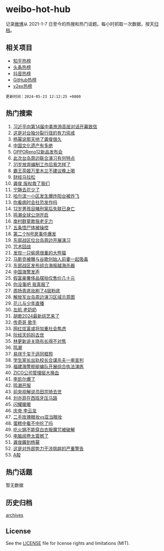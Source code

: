 # weibo-hot-hub

记录[微博](https://www.weibo.com)从 2021-1-7 日至今的热搜和热门话题。每小时抓取一次数据，按天[归档](archives)。

## 相关项目

- [知乎热榜](https://github.com/lonnyzhang423/zhihu-hot-hub)
- [头条热榜](https://github.com/lonnyzhang423/toutiao-hot-hub)
- [抖音热榜](https://github.com/lonnyzhang423/douyin-hot-hub)
- [GitHub热榜](https://github.com/lonnyzhang423/github-hot-hub)
- [v2ex热榜](https://github.com/lonnyzhang423/v2ex-hot-hub)


`更新时间：2024-05-23 12:12:25 +0800`

## 热门搜索

1. [习近平向第14届中美旅游高层对话开幕致信](https://m.weibo.cn/search?containerid=100103type%3D1%26t%3D10%26q%3D%23%E4%B9%A0%E8%BF%91%E5%B9%B3%E5%90%91%E7%AC%AC14%E5%B1%8A%E4%B8%AD%E7%BE%8E%E6%97%85%E6%B8%B8%E9%AB%98%E5%B1%82%E5%AF%B9%E8%AF%9D%E5%BC%80%E5%B9%95%E8%87%B4%E4%BF%A1%23&stream_entry_id=51&isnewpage=1&extparam=seat%3D1%26dgr%3D0%26cate%3D10103%26q%3D%2523%25E4%25B9%25A0%25E8%25BF%2591%25E5%25B9%25B3%25E5%2590%2591%25E7%25AC%25AC14%25E5%25B1%258A%25E4%25B8%25AD%25E7%25BE%258E%25E6%2597%2585%25E6%25B8%25B8%25E9%25AB%2598%25E5%25B1%2582%25E5%25AF%25B9%25E8%25AF%259D%25E5%25BC%2580%25E5%25B9%2595%25E8%2587%25B4%25E4%25BF%25A1%2523%26pos%3D0%26filter_type%3Drealtimehot%26stream_entry_id%3D51%26c_type%3D51%26display_time%3D1716437544%26pre_seqid%3D1716437544915032185211)
1. [这是对台独分裂行径的有力惩戒](https://m.weibo.cn/search?containerid=100103type%3D1%26t%3D10%26q%3D%23%E8%BF%99%E6%98%AF%E5%AF%B9%E5%8F%B0%E7%8B%AC%E5%88%86%E8%A3%82%E8%A1%8C%E5%BE%84%E7%9A%84%E6%9C%89%E5%8A%9B%E6%83%A9%E6%88%92%23&stream_entry_id=31&isnewpage=1&extparam=seat%3D1%26lcate%3D5001%26cate%3D5001%26pos%3D0%26stream_entry_id%3D31%26realpos%3D1%26band_rank%3D1%26dgr%3D0%26q%3D%2523%25E8%25BF%2599%25E6%2598%25AF%25E5%25AF%25B9%25E5%258F%25B0%25E7%258B%25AC%25E5%2588%2586%25E8%25A3%2582%25E8%25A1%258C%25E5%25BE%2584%25E7%259A%2584%25E6%259C%2589%25E5%258A%259B%25E6%2583%25A9%25E6%2588%2592%2523%26filter_type%3Drealtimehot%26flag%3D0%26c_type%3D31%26display_time%3D1716437544%26pre_seqid%3D1716437544915032185211)
1. [杨幂说那天哄了龚俊很久](https://m.weibo.cn/search?containerid=100103type%3D1%26t%3D10%26q%3D%23%E6%9D%A8%E5%B9%82%E8%AF%B4%E9%82%A3%E5%A4%A9%E5%93%84%E4%BA%86%E9%BE%9A%E4%BF%8A%E5%BE%88%E4%B9%85%23&stream_entry_id=31&isnewpage=1&extparam=seat%3D1%26lcate%3D5001%26cate%3D5001%26pos%3D1%26stream_entry_id%3D31%26realpos%3D2%26band_rank%3D2%26dgr%3D0%26q%3D%2523%25E6%259D%25A8%25E5%25B9%2582%25E8%25AF%25B4%25E9%2582%25A3%25E5%25A4%25A9%25E5%2593%2584%25E4%25BA%2586%25E9%25BE%259A%25E4%25BF%258A%25E5%25BE%2588%25E4%25B9%2585%2523%26filter_type%3Drealtimehot%26flag%3D1%26c_type%3D31%26display_time%3D1716437544%26pre_seqid%3D1716437544915032185211)
1. [中国文化遗产有多绝](https://m.weibo.cn/search?containerid=100103type%3D1%26t%3D10%26q%3D%23%E4%B8%AD%E5%9B%BD%E6%96%87%E5%8C%96%E9%81%97%E4%BA%A7%E6%9C%89%E5%A4%9A%E7%BB%9D%23&stream_entry_id=31&isnewpage=1&extparam=seat%3D1%26lcate%3D5001%26cate%3D5001%26pos%3D2%26stream_entry_id%3D31%26realpos%3D3%26band_rank%3D3%26dgr%3D0%26q%3D%2523%25E4%25B8%25AD%25E5%259B%25BD%25E6%2596%2587%25E5%258C%2596%25E9%2581%2597%25E4%25BA%25A7%25E6%259C%2589%25E5%25A4%259A%25E7%25BB%259D%2523%26filter_type%3Drealtimehot%26flag%3D0%26c_type%3D31%26display_time%3D1716437544%26pre_seqid%3D1716437544915032185211)
1. [OPPOReno12新品发布会](https://m.weibo.cn/search?containerid=100103type%3D1%26t%3D10%26q%3D%23OPPOReno12%E6%96%B0%E5%93%81%E5%8F%91%E5%B8%83%E4%BC%9A%23&stream_entry_id=31&isnewpage=1&extparam=seat%3D1%26lcate%3D5001%26cate%3D5001%26pos%3D3%26dgr%3D0%26stream_entry_id%3D31%26band_rank%3D4%26topic_ad%3D1%26q%3D%2523OPPOReno12%25E6%2596%25B0%25E5%2593%2581%25E5%258F%2591%25E5%25B8%2583%25E4%25BC%259A%2523%26is_ad_pos%3D1%26filter_type%3Drealtimehot%26adid%3D237575%26c_type%3D31%26display_time%3D1716437544%26pre_seqid%3D1716437544915032185211)
1. [此次台岛周边联合演习有何特点](https://m.weibo.cn/search?containerid=100103type%3D1%26t%3D10%26q%3D%23%E6%AD%A4%E6%AC%A1%E5%8F%B0%E5%B2%9B%E5%91%A8%E8%BE%B9%E8%81%94%E5%90%88%E6%BC%94%E4%B9%A0%E6%9C%89%E4%BD%95%E7%89%B9%E7%82%B9%23&stream_entry_id=31&isnewpage=1&extparam=seat%3D1%26lcate%3D5001%26cate%3D5001%26pos%3D4%26stream_entry_id%3D31%26realpos%3D4%26band_rank%3D4%26dgr%3D0%26q%3D%2523%25E6%25AD%25A4%25E6%25AC%25A1%25E5%258F%25B0%25E5%25B2%259B%25E5%2591%25A8%25E8%25BE%25B9%25E8%2581%2594%25E5%2590%2588%25E6%25BC%2594%25E4%25B9%25A0%25E6%259C%2589%25E4%25BD%2595%25E7%2589%25B9%25E7%2582%25B9%2523%26filter_type%3Drealtimehot%26flag%3D1%26c_type%3D31%26display_time%3D1716437544%26pre_seqid%3D1716437544915032185211)
1. [31岁放弃编制工作后我怎样了](https://m.weibo.cn/search?containerid=100103type%3D1%26t%3D10%26q%3D%2331%E5%B2%81%E6%94%BE%E5%BC%83%E7%BC%96%E5%88%B6%E5%B7%A5%E4%BD%9C%E5%90%8E%E6%88%91%E6%80%8E%E6%A0%B7%E4%BA%86%23&stream_entry_id=31&isnewpage=1&extparam=seat%3D1%26lcate%3D5001%26cate%3D5001%26pos%3D5%26stream_entry_id%3D31%26realpos%3D5%26band_rank%3D5%26dgr%3D0%26q%3D%252331%25E5%25B2%2581%25E6%2594%25BE%25E5%25BC%2583%25E7%25BC%2596%25E5%2588%25B6%25E5%25B7%25A5%25E4%25BD%259C%25E5%2590%258E%25E6%2588%2591%25E6%2580%258E%25E6%25A0%25B7%25E4%25BA%2586%2523%26filter_type%3Drealtimehot%26flag%3D2%26c_type%3D31%26display_time%3D1716437544%26pre_seqid%3D1716437544915032185211)
1. [霸王茶姬万里木兰不建议晚上喝](https://m.weibo.cn/search?containerid=100103type%3D1%26t%3D10%26q%3D%23%E9%9C%B8%E7%8E%8B%E8%8C%B6%E5%A7%AC%E4%B8%87%E9%87%8C%E6%9C%A8%E5%85%B0%E4%B8%8D%E5%BB%BA%E8%AE%AE%E6%99%9A%E4%B8%8A%E5%96%9D%23&stream_entry_id=31&isnewpage=1&extparam=seat%3D1%26lcate%3D5001%26cate%3D5001%26pos%3D6%26stream_entry_id%3D31%26realpos%3D6%26band_rank%3D6%26dgr%3D0%26q%3D%2523%25E9%259C%25B8%25E7%258E%258B%25E8%258C%25B6%25E5%25A7%25AC%25E4%25B8%2587%25E9%2587%258C%25E6%259C%25A8%25E5%2585%25B0%25E4%25B8%258D%25E5%25BB%25BA%25E8%25AE%25AE%25E6%2599%259A%25E4%25B8%258A%25E5%2596%259D%2523%26filter_type%3Drealtimehot%26flag%3D1%26c_type%3D31%26display_time%3D1716437544%26pre_seqid%3D1716437544915032185211)
1. [财经马拉松](https://m.weibo.cn/search?containerid=100103type%3D1%26t%3D10%26q%3D%23%E8%B4%A2%E7%BB%8F%E9%A9%AC%E6%8B%89%E6%9D%BE%23&stream_entry_id=31&isnewpage=1&extparam=seat%3D1%26lcate%3D5001%26cate%3D5001%26pos%3D7%26dgr%3D0%26stream_entry_id%3D31%26band_rank%3D7%26q%3D%2523%25E8%25B4%25A2%25E7%25BB%258F%25E9%25A9%25AC%25E6%258B%2589%25E6%259D%25BE%2523%26is_ad_pos%3D1%26filter_type%3Drealtimehot%26adid%3D237630%26c_type%3D31%26display_time%3D1716437544%26pre_seqid%3D1716437544915032185211)
1. [龚俊 版权救了我们](https://m.weibo.cn/search?containerid=100103type%3D1%26t%3D10%26q%3D%E9%BE%9A%E4%BF%8A+%E7%89%88%E6%9D%83%E6%95%91%E4%BA%86%E6%88%91%E4%BB%AC&stream_entry_id=31&isnewpage=1&extparam=seat%3D1%26lcate%3D5001%26cate%3D5001%26pos%3D8%26stream_entry_id%3D31%26realpos%3D7%26band_rank%3D7%26dgr%3D0%26q%3D%25E9%25BE%259A%25E4%25BF%258A%2520%25E7%2589%2588%25E6%259D%2583%25E6%2595%2591%25E4%25BA%2586%25E6%2588%2591%25E4%25BB%25AC%26filter_type%3Drealtimehot%26flag%3D2%26c_type%3D31%26display_time%3D1716437544%26pre_seqid%3D1716437544915032185211)
1. [宁静去花少了](https://m.weibo.cn/search?containerid=100103type%3D1%26t%3D10%26q%3D%E5%AE%81%E9%9D%99%E5%8E%BB%E8%8A%B1%E5%B0%91%E4%BA%86&stream_entry_id=31&isnewpage=1&extparam=seat%3D1%26lcate%3D5001%26cate%3D5001%26pos%3D9%26stream_entry_id%3D31%26realpos%3D8%26band_rank%3D8%26dgr%3D0%26q%3D%25E5%25AE%2581%25E9%259D%2599%25E5%258E%25BB%25E8%258A%25B1%25E5%25B0%2591%25E4%25BA%2586%26filter_type%3Drealtimehot%26flag%3D1%26c_type%3D31%26display_time%3D1716437544%26pre_seqid%3D1716437544915032185211)
1. [哈尔滨一小区发生爆炸阳台被炸飞](https://m.weibo.cn/search?containerid=100103type%3D1%26t%3D10%26q%3D%23%E5%93%88%E5%B0%94%E6%BB%A8%E4%B8%80%E5%B0%8F%E5%8C%BA%E5%8F%91%E7%94%9F%E7%88%86%E7%82%B8%E9%98%B3%E5%8F%B0%E8%A2%AB%E7%82%B8%E9%A3%9E%23&stream_entry_id=31&isnewpage=1&extparam=seat%3D1%26lcate%3D5001%26cate%3D5001%26pos%3D10%26stream_entry_id%3D31%26realpos%3D9%26band_rank%3D9%26dgr%3D0%26q%3D%2523%25E5%2593%2588%25E5%25B0%2594%25E6%25BB%25A8%25E4%25B8%2580%25E5%25B0%258F%25E5%258C%25BA%25E5%258F%2591%25E7%2594%259F%25E7%2588%2586%25E7%2582%25B8%25E9%2598%25B3%25E5%258F%25B0%25E8%25A2%25AB%25E7%2582%25B8%25E9%25A3%259E%2523%26filter_type%3Drealtimehot%26flag%3D1%26c_type%3D31%26display_time%3D1716437544%26pre_seqid%3D1716437544915032185211)
1. [你看病时会社恐发作吗](https://m.weibo.cn/search?containerid=100103type%3D1%26t%3D10%26q%3D%23%E4%BD%A0%E7%9C%8B%E7%97%85%E6%97%B6%E4%BC%9A%E7%A4%BE%E6%81%90%E5%8F%91%E4%BD%9C%E5%90%97%23&stream_entry_id=31&isnewpage=1&extparam=seat%3D1%26lcate%3D5001%26cate%3D5001%26pos%3D11%26stream_entry_id%3D31%26realpos%3D10%26band_rank%3D10%26dgr%3D0%26q%3D%2523%25E4%25BD%25A0%25E7%259C%258B%25E7%2597%2585%25E6%2597%25B6%25E4%25BC%259A%25E7%25A4%25BE%25E6%2581%2590%25E5%258F%2591%25E4%25BD%259C%25E5%2590%2597%2523%26filter_type%3Drealtimehot%26flag%3D1%26c_type%3D31%26display_time%3D1716437544%26pre_seqid%3D1716437544915032185211)
1. [12岁男孩目睹刑案后失联已身亡](https://m.weibo.cn/search?containerid=100103type%3D1%26t%3D10%26q%3D%2312%E5%B2%81%E7%94%B7%E5%AD%A9%E7%9B%AE%E7%9D%B9%E5%88%91%E6%A1%88%E5%90%8E%E5%A4%B1%E8%81%94%E5%B7%B2%E8%BA%AB%E4%BA%A1%23&stream_entry_id=31&isnewpage=1&extparam=seat%3D1%26lcate%3D5001%26cate%3D5001%26pos%3D12%26stream_entry_id%3D31%26realpos%3D11%26band_rank%3D11%26dgr%3D0%26q%3D%252312%25E5%25B2%2581%25E7%2594%25B7%25E5%25AD%25A9%25E7%259B%25AE%25E7%259D%25B9%25E5%2588%2591%25E6%25A1%2588%25E5%2590%258E%25E5%25A4%25B1%25E8%2581%2594%25E5%25B7%25B2%25E8%25BA%25AB%25E4%25BA%25A1%2523%26filter_type%3Drealtimehot%26flag%3D1%26c_type%3D31%26display_time%3D1716437544%26pre_seqid%3D1716437544915032185211)
1. [鸣潮全球公测开启](https://m.weibo.cn/search?containerid=100103type%3D1%26t%3D10%26q%3D%23%E9%B8%A3%E6%BD%AE%E5%85%A8%E7%90%83%E5%85%AC%E6%B5%8B%E5%BC%80%E5%90%AF%23&stream_entry_id=31&isnewpage=1&extparam=seat%3D1%26lcate%3D5001%26cate%3D5001%26pos%3D13%26stream_entry_id%3D31%26realpos%3D12%26dgr%3D0%26band_rank%3D12%26q%3D%2523%25E9%25B8%25A3%25E6%25BD%25AE%25E5%2585%25A8%25E7%2590%2583%25E5%2585%25AC%25E6%25B5%258B%25E5%25BC%2580%25E5%2590%25AF%2523%26flag%3D0%26filter_type%3Drealtimehot%26adid%3D237427%26c_type%3D31%26display_time%3D1716437544%26pre_seqid%3D1716437544915032185211)
1. [南村群童欺我老无力](https://m.weibo.cn/search?containerid=100103type%3D1%26t%3D10%26q%3D%E5%8D%97%E6%9D%91%E7%BE%A4%E7%AB%A5%E6%AC%BA%E6%88%91%E8%80%81%E6%97%A0%E5%8A%9B&stream_entry_id=31&isnewpage=1&extparam=seat%3D1%26lcate%3D5001%26cate%3D5001%26pos%3D14%26stream_entry_id%3D31%26realpos%3D13%26band_rank%3D13%26dgr%3D0%26q%3D%25E5%258D%2597%25E6%259D%2591%25E7%25BE%25A4%25E7%25AB%25A5%25E6%25AC%25BA%25E6%2588%2591%25E8%2580%2581%25E6%2597%25A0%25E5%258A%259B%26filter_type%3Drealtimehot%26flag%3D2%26c_type%3D31%26display_time%3D1716437544%26pre_seqid%3D1716437544915032185211)
1. [五条悟尸体被操控](https://m.weibo.cn/search?containerid=100103type%3D1%26t%3D10%26q%3D%23%E4%BA%94%E6%9D%A1%E6%82%9F%E5%B0%B8%E4%BD%93%E8%A2%AB%E6%93%8D%E6%8E%A7%23&stream_entry_id=31&isnewpage=1&extparam=seat%3D1%26lcate%3D5001%26cate%3D5001%26pos%3D15%26stream_entry_id%3D31%26realpos%3D14%26band_rank%3D14%26dgr%3D0%26q%3D%2523%25E4%25BA%2594%25E6%259D%25A1%25E6%2582%259F%25E5%25B0%25B8%25E4%25BD%2593%25E8%25A2%25AB%25E6%2593%258D%25E6%258E%25A7%2523%26filter_type%3Drealtimehot%26flag%3D1%26c_type%3D31%26display_time%3D1716437544%26pre_seqid%3D1716437544915032185211)
1. [第二个N号房事件爆发](https://m.weibo.cn/search?containerid=100103type%3D1%26t%3D10%26q%3D%23%E7%AC%AC%E4%BA%8C%E4%B8%AAN%E5%8F%B7%E6%88%BF%E4%BA%8B%E4%BB%B6%E7%88%86%E5%8F%91%23&stream_entry_id=31&isnewpage=1&extparam=seat%3D1%26lcate%3D5001%26cate%3D5001%26pos%3D16%26stream_entry_id%3D31%26realpos%3D15%26band_rank%3D15%26dgr%3D0%26q%3D%2523%25E7%25AC%25AC%25E4%25BA%258C%25E4%25B8%25AAN%25E5%258F%25B7%25E6%2588%25BF%25E4%25BA%258B%25E4%25BB%25B6%25E7%2588%2586%25E5%258F%2591%2523%26filter_type%3Drealtimehot%26flag%3D2%26c_type%3D31%26display_time%3D1716437544%26pre_seqid%3D1716437544915032185211)
1. [东部战区位台岛周边开展演习](https://m.weibo.cn/search?containerid=100103type%3D1%26t%3D10%26q%3D%23%E4%B8%9C%E9%83%A8%E6%88%98%E5%8C%BA%E4%BD%8D%E5%8F%B0%E5%B2%9B%E5%91%A8%E8%BE%B9%E5%BC%80%E5%B1%95%E6%BC%94%E4%B9%A0%23&stream_entry_id=31&isnewpage=1&extparam=seat%3D1%26lcate%3D5001%26cate%3D5001%26pos%3D17%26stream_entry_id%3D31%26realpos%3D16%26band_rank%3D16%26dgr%3D0%26q%3D%2523%25E4%25B8%259C%25E9%2583%25A8%25E6%2588%2598%25E5%258C%25BA%25E4%25BD%258D%25E5%258F%25B0%25E5%25B2%259B%25E5%2591%25A8%25E8%25BE%25B9%25E5%25BC%2580%25E5%25B1%2595%25E6%25BC%2594%25E4%25B9%25A0%2523%26filter_type%3Drealtimehot%26flag%3D0%26c_type%3D31%26display_time%3D1716437544%26pre_seqid%3D1716437544915032185211)
1. [咒术回战](https://m.weibo.cn/search?containerid=100103type%3D1%26t%3D10%26q%3D%E5%92%92%E6%9C%AF%E5%9B%9E%E6%88%98&stream_entry_id=31&isnewpage=1&extparam=seat%3D1%26lcate%3D5001%26cate%3D5001%26pos%3D18%26stream_entry_id%3D31%26realpos%3D17%26band_rank%3D17%26dgr%3D0%26q%3D%25E5%2592%2592%25E6%259C%25AF%25E5%259B%259E%25E6%2588%2598%26filter_type%3Drealtimehot%26flag%3D1%26c_type%3D31%26display_time%3D1716437544%26pre_seqid%3D1716437544915032185211)
1. [发现一只偷感很重的大熊猫](https://m.weibo.cn/search?containerid=100103type%3D1%26t%3D10%26q%3D%23%E5%8F%91%E7%8E%B0%E4%B8%80%E5%8F%AA%E5%81%B7%E6%84%9F%E5%BE%88%E9%87%8D%E7%9A%84%E5%A4%A7%E7%86%8A%E7%8C%AB%23&stream_entry_id=31&isnewpage=1&extparam=seat%3D1%26lcate%3D5001%26cate%3D5001%26pos%3D19%26stream_entry_id%3D31%26realpos%3D18%26band_rank%3D18%26dgr%3D0%26q%3D%2523%25E5%258F%2591%25E7%258E%25B0%25E4%25B8%2580%25E5%258F%25AA%25E5%2581%25B7%25E6%2584%259F%25E5%25BE%2588%25E9%2587%258D%25E7%259A%2584%25E5%25A4%25A7%25E7%2586%258A%25E7%258C%25AB%2523%26filter_type%3Drealtimehot%26flag%3D32768%26c_type%3D31%26display_time%3D1716437544%26pre_seqid%3D1716437544915032185211)
1. [马斯克被曝与谷歌创始人前妻一起吸毒](https://m.weibo.cn/search?containerid=100103type%3D1%26t%3D10%26q%3D%23%E9%A9%AC%E6%96%AF%E5%85%8B%E8%A2%AB%E6%9B%9D%E4%B8%8E%E8%B0%B7%E6%AD%8C%E5%88%9B%E5%A7%8B%E4%BA%BA%E5%89%8D%E5%A6%BB%E4%B8%80%E8%B5%B7%E5%90%B8%E6%AF%92%23&stream_entry_id=31&isnewpage=1&extparam=seat%3D1%26lcate%3D5001%26cate%3D5001%26pos%3D20%26stream_entry_id%3D31%26realpos%3D19%26band_rank%3D19%26dgr%3D0%26q%3D%2523%25E9%25A9%25AC%25E6%2596%25AF%25E5%2585%258B%25E8%25A2%25AB%25E6%259B%259D%25E4%25B8%258E%25E8%25B0%25B7%25E6%25AD%258C%25E5%2588%259B%25E5%25A7%258B%25E4%25BA%25BA%25E5%2589%258D%25E5%25A6%25BB%25E4%25B8%2580%25E8%25B5%25B7%25E5%2590%25B8%25E6%25AF%2592%2523%26filter_type%3Drealtimehot%26flag%3D1%26c_type%3D31%26display_time%3D1716437544%26pre_seqid%3D1716437544915032185211)
1. [东部战区发布组合海报越海杀器](https://m.weibo.cn/search?containerid=100103type%3D1%26t%3D10%26q%3D%23%E4%B8%9C%E9%83%A8%E6%88%98%E5%8C%BA%E5%8F%91%E5%B8%83%E7%BB%84%E5%90%88%E6%B5%B7%E6%8A%A5%E8%B6%8A%E6%B5%B7%E6%9D%80%E5%99%A8%23&stream_entry_id=31&isnewpage=1&extparam=seat%3D1%26lcate%3D5001%26cate%3D5001%26pos%3D21%26stream_entry_id%3D31%26realpos%3D20%26band_rank%3D20%26dgr%3D0%26q%3D%2523%25E4%25B8%259C%25E9%2583%25A8%25E6%2588%2598%25E5%258C%25BA%25E5%258F%2591%25E5%25B8%2583%25E7%25BB%2584%25E5%2590%2588%25E6%25B5%25B7%25E6%258A%25A5%25E8%25B6%258A%25E6%25B5%25B7%25E6%259D%2580%25E5%2599%25A8%2523%26filter_type%3Drealtimehot%26flag%3D0%26c_type%3D31%26display_time%3D1716437544%26pre_seqid%3D1716437544915032185211)
1. [中国海警发声](https://m.weibo.cn/search?containerid=100103type%3D1%26t%3D10%26q%3D%23%E4%B8%AD%E5%9B%BD%E6%B5%B7%E8%AD%A6%E5%8F%91%E5%A3%B0%23&stream_entry_id=31&isnewpage=1&extparam=seat%3D1%26lcate%3D5001%26cate%3D5001%26pos%3D22%26stream_entry_id%3D31%26realpos%3D21%26band_rank%3D21%26dgr%3D0%26q%3D%2523%25E4%25B8%25AD%25E5%259B%25BD%25E6%25B5%25B7%25E8%25AD%25A6%25E5%258F%2591%25E5%25A3%25B0%2523%26filter_type%3Drealtimehot%26flag%3D0%26c_type%3D31%26display_time%3D1716437544%26pre_seqid%3D1716437544915032185211)
1. [假富豪奢侈品摆拍仅售价几十元](https://m.weibo.cn/search?containerid=100103type%3D1%26t%3D10%26q%3D%23%E5%81%87%E5%AF%8C%E8%B1%AA%E5%A5%A2%E4%BE%88%E5%93%81%E6%91%86%E6%8B%8D%E4%BB%85%E5%94%AE%E4%BB%B7%E5%87%A0%E5%8D%81%E5%85%83%23&stream_entry_id=31&isnewpage=1&extparam=seat%3D1%26lcate%3D5001%26cate%3D5001%26pos%3D23%26stream_entry_id%3D31%26realpos%3D22%26band_rank%3D22%26dgr%3D0%26q%3D%2523%25E5%2581%2587%25E5%25AF%258C%25E8%25B1%25AA%25E5%25A5%25A2%25E4%25BE%2588%25E5%2593%2581%25E6%2591%2586%25E6%258B%258D%25E4%25BB%2585%25E5%2594%25AE%25E4%25BB%25B7%25E5%2587%25A0%25E5%258D%2581%25E5%2585%2583%2523%26filter_type%3Drealtimehot%26flag%3D1%26c_type%3D31%26display_time%3D1716437544%26pre_seqid%3D1716437544915032185211)
1. [你没事吧 我真服了](https://m.weibo.cn/search?containerid=100103type%3D1%26t%3D10%26q%3D%E4%BD%A0%E6%B2%A1%E4%BA%8B%E5%90%A7+%E6%88%91%E7%9C%9F%E6%9C%8D%E4%BA%86&stream_entry_id=31&isnewpage=1&extparam=seat%3D1%26lcate%3D5001%26cate%3D5001%26pos%3D24%26stream_entry_id%3D31%26realpos%3D23%26band_rank%3D23%26dgr%3D0%26q%3D%25E4%25BD%25A0%25E6%25B2%25A1%25E4%25BA%258B%25E5%2590%25A7%2520%25E6%2588%2591%25E7%259C%259F%25E6%259C%258D%25E4%25BA%2586%26filter_type%3Drealtimehot%26flag%3D1%26c_type%3D31%26display_time%3D1716437544%26pre_seqid%3D1716437544915032185211)
1. [周扬青底妆刷了4层粉底](https://m.weibo.cn/search?containerid=100103type%3D1%26t%3D10%26q%3D%E5%91%A8%E6%89%AC%E9%9D%92%E5%BA%95%E5%A6%86%E5%88%B7%E4%BA%864%E5%B1%82%E7%B2%89%E5%BA%95&stream_entry_id=31&isnewpage=1&extparam=seat%3D1%26lcate%3D5001%26cate%3D5001%26pos%3D25%26stream_entry_id%3D31%26realpos%3D24%26band_rank%3D24%26dgr%3D0%26q%3D%25E5%2591%25A8%25E6%2589%25AC%25E9%259D%2592%25E5%25BA%2595%25E5%25A6%2586%25E5%2588%25B7%25E4%25BA%25864%25E5%25B1%2582%25E7%25B2%2589%25E5%25BA%2595%26filter_type%3Drealtimehot%26flag%3D1%26c_type%3D31%26display_time%3D1716437544%26pre_seqid%3D1716437544915032185211)
1. [解放军台岛周边演习区域示意图](https://m.weibo.cn/search?containerid=100103type%3D1%26t%3D10%26q%3D%23%E8%A7%A3%E6%94%BE%E5%86%9B%E5%8F%B0%E5%B2%9B%E5%91%A8%E8%BE%B9%E6%BC%94%E4%B9%A0%E5%8C%BA%E5%9F%9F%E7%A4%BA%E6%84%8F%E5%9B%BE%23&stream_entry_id=31&isnewpage=1&extparam=seat%3D1%26lcate%3D5001%26cate%3D5001%26pos%3D26%26stream_entry_id%3D31%26realpos%3D25%26band_rank%3D25%26dgr%3D0%26q%3D%2523%25E8%25A7%25A3%25E6%2594%25BE%25E5%2586%259B%25E5%258F%25B0%25E5%25B2%259B%25E5%2591%25A8%25E8%25BE%25B9%25E6%25BC%2594%25E4%25B9%25A0%25E5%258C%25BA%25E5%259F%259F%25E7%25A4%25BA%25E6%2584%258F%25E5%259B%25BE%2523%26filter_type%3Drealtimehot%26flag%3D0%26c_type%3D31%26display_time%3D1716437544%26pre_seqid%3D1716437544915032185211)
1. [花儿与少年直播](https://m.weibo.cn/search?containerid=100103type%3D1%26t%3D10%26q%3D%23%E8%8A%B1%E5%84%BF%E4%B8%8E%E5%B0%91%E5%B9%B4%E7%9B%B4%E6%92%AD%23&stream_entry_id=31&isnewpage=1&extparam=seat%3D1%26lcate%3D5001%26cate%3D5001%26pos%3D27%26stream_entry_id%3D31%26realpos%3D26%26band_rank%3D26%26dgr%3D0%26q%3D%2523%25E8%258A%25B1%25E5%2584%25BF%25E4%25B8%258E%25E5%25B0%2591%25E5%25B9%25B4%25E7%259B%25B4%25E6%2592%25AD%2523%26filter_type%3Drealtimehot%26flag%3D1%26c_type%3D31%26display_time%3D1716437544%26pre_seqid%3D1716437544915032185211)
1. [左航 老奶奶](https://m.weibo.cn/search?containerid=100103type%3D1%26t%3D10%26q%3D%E5%B7%A6%E8%88%AA+%E8%80%81%E5%A5%B6%E5%A5%B6&stream_entry_id=31&isnewpage=1&extparam=seat%3D1%26lcate%3D5001%26cate%3D5001%26pos%3D28%26stream_entry_id%3D31%26realpos%3D27%26band_rank%3D27%26dgr%3D0%26q%3D%25E5%25B7%25A6%25E8%2588%25AA%2520%25E8%2580%2581%25E5%25A5%25B6%25E5%25A5%25B6%26filter_type%3Drealtimehot%26flag%3D0%26c_type%3D31%26display_time%3D1716437544%26pre_seqid%3D1716437544915032185211)
1. [胡歌2024最新综艺来了](https://m.weibo.cn/search?containerid=100103type%3D1%26t%3D10%26q%3D%E8%83%A1%E6%AD%8C2024%E6%9C%80%E6%96%B0%E7%BB%BC%E8%89%BA%E6%9D%A5%E4%BA%86&stream_entry_id=31&isnewpage=1&extparam=seat%3D1%26lcate%3D5001%26cate%3D5001%26pos%3D29%26stream_entry_id%3D31%26realpos%3D28%26band_rank%3D28%26dgr%3D0%26q%3D%25E8%2583%25A1%25E6%25AD%258C2024%25E6%259C%2580%25E6%2596%25B0%25E7%25BB%25BC%25E8%2589%25BA%25E6%259D%25A5%25E4%25BA%2586%26filter_type%3Drealtimehot%26flag%3D1%26c_type%3D31%26display_time%3D1716437544%26pre_seqid%3D1716437544915032185211)
1. [传奇哥 歌手](https://m.weibo.cn/search?containerid=100103type%3D1%26t%3D10%26q%3D%E4%BC%A0%E5%A5%87%E5%93%A5+%E6%AD%8C%E6%89%8B&stream_entry_id=31&isnewpage=1&extparam=seat%3D1%26lcate%3D5001%26cate%3D5001%26pos%3D30%26stream_entry_id%3D31%26realpos%3D29%26band_rank%3D29%26dgr%3D0%26q%3D%25E4%25BC%25A0%25E5%25A5%2587%25E5%2593%25A5%2520%25E6%25AD%258C%25E6%2589%258B%26filter_type%3Drealtimehot%26flag%3D1%26c_type%3D31%26display_time%3D1716437544%26pre_seqid%3D1716437544915032185211)
1. [网红炫富或将加重社会焦虑](https://m.weibo.cn/search?containerid=100103type%3D1%26t%3D10%26q%3D%23%E7%BD%91%E7%BA%A2%E7%82%AB%E5%AF%8C%E6%88%96%E5%B0%86%E5%8A%A0%E9%87%8D%E7%A4%BE%E4%BC%9A%E7%84%A6%E8%99%91%23&stream_entry_id=31&isnewpage=1&extparam=seat%3D1%26lcate%3D5001%26cate%3D5001%26pos%3D31%26stream_entry_id%3D31%26realpos%3D30%26band_rank%3D30%26dgr%3D0%26q%3D%2523%25E7%25BD%2591%25E7%25BA%25A2%25E7%2582%25AB%25E5%25AF%258C%25E6%2588%2596%25E5%25B0%2586%25E5%258A%25A0%25E9%2587%258D%25E7%25A4%25BE%25E4%25BC%259A%25E7%2584%25A6%25E8%2599%2591%2523%26filter_type%3Drealtimehot%26flag%3D1%26c_type%3D31%26display_time%3D1716437544%26pre_seqid%3D1716437544915032185211)
1. [阮经天妈妈去世](https://m.weibo.cn/search?containerid=100103type%3D1%26t%3D10%26q%3D%23%E9%98%AE%E7%BB%8F%E5%A4%A9%E5%A6%88%E5%A6%88%E5%8E%BB%E4%B8%96%23&stream_entry_id=31&isnewpage=1&extparam=seat%3D1%26lcate%3D5001%26cate%3D5001%26pos%3D32%26stream_entry_id%3D31%26realpos%3D31%26band_rank%3D31%26dgr%3D0%26q%3D%2523%25E9%2598%25AE%25E7%25BB%258F%25E5%25A4%25A9%25E5%25A6%2588%25E5%25A6%2588%25E5%258E%25BB%25E4%25B8%2596%2523%26filter_type%3Drealtimehot%26flag%3D0%26c_type%3D31%26display_time%3D1716437544%26pre_seqid%3D1716437544915032185211)
1. [林更新说关晓彤长得不对焦](https://m.weibo.cn/search?containerid=100103type%3D1%26t%3D10%26q%3D%23%E6%9E%97%E6%9B%B4%E6%96%B0%E8%AF%B4%E5%85%B3%E6%99%93%E5%BD%A4%E9%95%BF%E5%BE%97%E4%B8%8D%E5%AF%B9%E7%84%A6%23&stream_entry_id=31&isnewpage=1&extparam=seat%3D1%26lcate%3D5001%26cate%3D5001%26pos%3D33%26stream_entry_id%3D31%26realpos%3D32%26band_rank%3D32%26dgr%3D0%26q%3D%2523%25E6%259E%2597%25E6%259B%25B4%25E6%2596%25B0%25E8%25AF%25B4%25E5%2585%25B3%25E6%2599%2593%25E5%25BD%25A4%25E9%2595%25BF%25E5%25BE%2597%25E4%25B8%258D%25E5%25AF%25B9%25E7%2584%25A6%2523%26filter_type%3Drealtimehot%26flag%3D1%26c_type%3D31%26display_time%3D1716437544%26pre_seqid%3D1716437544915032185211)
1. [鸣潮](https://m.weibo.cn/search?containerid=100103type%3D1%26t%3D10%26q%3D%23%E9%B8%A3%E6%BD%AE%23&stream_entry_id=31&isnewpage=1&extparam=seat%3D1%26lcate%3D5001%26cate%3D5001%26pos%3D34%26stream_entry_id%3D31%26realpos%3D33%26band_rank%3D33%26dgr%3D0%26q%3D%2523%25E9%25B8%25A3%25E6%25BD%25AE%2523%26filter_type%3Drealtimehot%26flag%3D0%26c_type%3D31%26display_time%3D1716437544%26pre_seqid%3D1716437544915032185211)
1. [易烊千玺于适同框照](https://m.weibo.cn/search?containerid=100103type%3D1%26t%3D10%26q%3D%23%E6%98%93%E7%83%8A%E5%8D%83%E7%8E%BA%E4%BA%8E%E9%80%82%E5%90%8C%E6%A1%86%E7%85%A7%23&stream_entry_id=31&isnewpage=1&extparam=seat%3D1%26lcate%3D5001%26cate%3D5001%26pos%3D35%26stream_entry_id%3D31%26realpos%3D34%26band_rank%3D34%26dgr%3D0%26q%3D%2523%25E6%2598%2593%25E7%2583%258A%25E5%258D%2583%25E7%258E%25BA%25E4%25BA%258E%25E9%2580%2582%25E5%2590%258C%25E6%25A1%2586%25E7%2585%25A7%2523%26filter_type%3Drealtimehot%26flag%3D1%26c_type%3D31%26display_time%3D1716437544%26pre_seqid%3D1716437544915032185211)
1. [学生家长出轨校长合谋杀夫一审宣判](https://m.weibo.cn/search?containerid=100103type%3D1%26t%3D10%26q%3D%23%E5%AD%A6%E7%94%9F%E5%AE%B6%E9%95%BF%E5%87%BA%E8%BD%A8%E6%A0%A1%E9%95%BF%E5%90%88%E8%B0%8B%E6%9D%80%E5%A4%AB%E4%B8%80%E5%AE%A1%E5%AE%A3%E5%88%A4%23&stream_entry_id=31&isnewpage=1&extparam=seat%3D1%26lcate%3D5001%26cate%3D5001%26pos%3D36%26stream_entry_id%3D31%26realpos%3D35%26band_rank%3D35%26dgr%3D0%26q%3D%2523%25E5%25AD%25A6%25E7%2594%259F%25E5%25AE%25B6%25E9%2595%25BF%25E5%2587%25BA%25E8%25BD%25A8%25E6%25A0%25A1%25E9%2595%25BF%25E5%2590%2588%25E8%25B0%258B%25E6%259D%2580%25E5%25A4%25AB%25E4%25B8%2580%25E5%25AE%25A1%25E5%25AE%25A3%25E5%2588%25A4%2523%26filter_type%3Drealtimehot%26flag%3D0%26c_type%3D31%26display_time%3D1716437544%26pre_seqid%3D1716437544915032185211)
1. [福建海警舰艇编队开展综合执法演练](https://m.weibo.cn/search?containerid=100103type%3D1%26t%3D10%26q%3D%23%E7%A6%8F%E5%BB%BA%E6%B5%B7%E8%AD%A6%E8%88%B0%E8%89%87%E7%BC%96%E9%98%9F%E5%BC%80%E5%B1%95%E7%BB%BC%E5%90%88%E6%89%A7%E6%B3%95%E6%BC%94%E7%BB%83%23&stream_entry_id=31&isnewpage=1&extparam=seat%3D1%26lcate%3D5001%26cate%3D5001%26pos%3D37%26stream_entry_id%3D31%26realpos%3D36%26band_rank%3D36%26dgr%3D0%26q%3D%2523%25E7%25A6%258F%25E5%25BB%25BA%25E6%25B5%25B7%25E8%25AD%25A6%25E8%2588%25B0%25E8%2589%2587%25E7%25BC%2596%25E9%2598%259F%25E5%25BC%2580%25E5%25B1%2595%25E7%25BB%25BC%25E5%2590%2588%25E6%2589%25A7%25E6%25B3%2595%25E6%25BC%2594%25E7%25BB%2583%2523%26filter_type%3Drealtimehot%26flag%3D0%26c_type%3D31%26display_time%3D1716437544%26pre_seqid%3D1716437544915032185211)
1. [ZICO公司管理层大换血](https://m.weibo.cn/search?containerid=100103type%3D1%26t%3D10%26q%3D%23ZICO%E5%85%AC%E5%8F%B8%E7%AE%A1%E7%90%86%E5%B1%82%E5%A4%A7%E6%8D%A2%E8%A1%80%23&stream_entry_id=31&isnewpage=1&extparam=seat%3D1%26lcate%3D5001%26cate%3D5001%26pos%3D38%26stream_entry_id%3D31%26realpos%3D37%26band_rank%3D37%26dgr%3D0%26q%3D%2523ZICO%25E5%2585%25AC%25E5%258F%25B8%25E7%25AE%25A1%25E7%2590%2586%25E5%25B1%2582%25E5%25A4%25A7%25E6%258D%25A2%25E8%25A1%2580%2523%26filter_type%3Drealtimehot%26flag%3D1%26c_type%3D31%26display_time%3D1716437544%26pre_seqid%3D1716437544915032185211)
1. [李凯尔爆了](https://m.weibo.cn/search?containerid=100103type%3D1%26t%3D10%26q%3D%23%E6%9D%8E%E5%87%AF%E5%B0%94%E7%88%86%E4%BA%86%23&stream_entry_id=31&isnewpage=1&extparam=seat%3D1%26lcate%3D5001%26cate%3D5001%26pos%3D39%26stream_entry_id%3D31%26realpos%3D38%26band_rank%3D38%26dgr%3D0%26q%3D%2523%25E6%259D%258E%25E5%2587%25AF%25E5%25B0%2594%25E7%2588%2586%25E4%25BA%2586%2523%26filter_type%3Drealtimehot%26flag%3D1%26c_type%3D31%26display_time%3D1716437544%26pre_seqid%3D1716437544915032185211)
1. [鸣潮开服](https://m.weibo.cn/search?containerid=100103type%3D1%26t%3D10%26q%3D%E9%B8%A3%E6%BD%AE%E5%BC%80%E6%9C%8D&stream_entry_id=31&isnewpage=1&extparam=seat%3D1%26lcate%3D5001%26cate%3D5001%26pos%3D40%26stream_entry_id%3D31%26realpos%3D39%26band_rank%3D39%26dgr%3D0%26q%3D%25E9%25B8%25A3%25E6%25BD%25AE%25E5%25BC%2580%25E6%259C%258D%26filter_type%3Drealtimehot%26flag%3D0%26c_type%3D31%26display_time%3D1716437544%26pre_seqid%3D1716437544915032185211)
1. [前央视解说员田宗琦去世](https://m.weibo.cn/search?containerid=100103type%3D1%26t%3D10%26q%3D%23%E5%89%8D%E5%A4%AE%E8%A7%86%E8%A7%A3%E8%AF%B4%E5%91%98%E7%94%B0%E5%AE%97%E7%90%A6%E5%8E%BB%E4%B8%96%23&stream_entry_id=31&isnewpage=1&extparam=seat%3D1%26lcate%3D5001%26cate%3D5001%26pos%3D41%26stream_entry_id%3D31%26realpos%3D40%26band_rank%3D40%26dgr%3D0%26q%3D%2523%25E5%2589%258D%25E5%25A4%25AE%25E8%25A7%2586%25E8%25A7%25A3%25E8%25AF%25B4%25E5%2591%2598%25E7%2594%25B0%25E5%25AE%2597%25E7%2590%25A6%25E5%258E%25BB%25E4%25B8%2596%2523%26filter_type%3Drealtimehot%26flag%3D0%26c_type%3D31%26display_time%3D1716437544%26pre_seqid%3D1716437544915032185211)
1. [刘亦菲在西班牙压马路](https://m.weibo.cn/search?containerid=100103type%3D1%26t%3D10%26q%3D%23%E5%88%98%E4%BA%A6%E8%8F%B2%E5%9C%A8%E8%A5%BF%E7%8F%AD%E7%89%99%E5%8E%8B%E9%A9%AC%E8%B7%AF%23&stream_entry_id=31&isnewpage=1&extparam=seat%3D1%26lcate%3D5001%26cate%3D5001%26pos%3D42%26stream_entry_id%3D31%26realpos%3D41%26band_rank%3D41%26dgr%3D0%26q%3D%2523%25E5%2588%2598%25E4%25BA%25A6%25E8%258F%25B2%25E5%259C%25A8%25E8%25A5%25BF%25E7%258F%25AD%25E7%2589%2599%25E5%258E%258B%25E9%25A9%25AC%25E8%25B7%25AF%2523%26filter_type%3Drealtimehot%26flag%3D0%26c_type%3D31%26display_time%3D1716437544%26pre_seqid%3D1716437544915032185211)
1. [闪耀暖暖](https://m.weibo.cn/search?containerid=100103type%3D1%26t%3D10%26q%3D%23%E9%97%AA%E8%80%80%E6%9A%96%E6%9A%96%23&stream_entry_id=31&isnewpage=1&extparam=seat%3D1%26lcate%3D5001%26cate%3D5001%26pos%3D43%26stream_entry_id%3D31%26realpos%3D42%26band_rank%3D42%26dgr%3D0%26q%3D%2523%25E9%2597%25AA%25E8%2580%2580%25E6%259A%2596%25E6%259A%2596%2523%26filter_type%3Drealtimehot%26flag%3D1%26c_type%3D31%26display_time%3D1716437544%26pre_seqid%3D1716437544915032185211)
1. [庆帝 李云龙](https://m.weibo.cn/search?containerid=100103type%3D1%26t%3D10%26q%3D%E5%BA%86%E5%B8%9D+%E6%9D%8E%E4%BA%91%E9%BE%99&stream_entry_id=31&isnewpage=1&extparam=seat%3D1%26lcate%3D5001%26cate%3D5001%26pos%3D44%26stream_entry_id%3D31%26realpos%3D43%26band_rank%3D43%26dgr%3D0%26q%3D%25E5%25BA%2586%25E5%25B8%259D%2520%25E6%259D%258E%25E4%25BA%2591%25E9%25BE%2599%26filter_type%3Drealtimehot%26flag%3D0%26c_type%3D31%26display_time%3D1716437544%26pre_seqid%3D1716437544915032185211)
1. [二手玫瑰眼妆vs亚当眼妆](https://m.weibo.cn/search?containerid=100103type%3D1%26t%3D10%26q%3D%23%E4%BA%8C%E6%89%8B%E7%8E%AB%E7%91%B0%E7%9C%BC%E5%A6%86vs%E4%BA%9A%E5%BD%93%E7%9C%BC%E5%A6%86%23&stream_entry_id=31&isnewpage=1&extparam=seat%3D1%26lcate%3D5001%26cate%3D5001%26pos%3D45%26stream_entry_id%3D31%26realpos%3D44%26band_rank%3D44%26dgr%3D0%26q%3D%2523%25E4%25BA%258C%25E6%2589%258B%25E7%258E%25AB%25E7%2591%25B0%25E7%259C%25BC%25E5%25A6%2586vs%25E4%25BA%259A%25E5%25BD%2593%25E7%259C%25BC%25E5%25A6%2586%2523%26filter_type%3Drealtimehot%26flag%3D1%26c_type%3D31%26display_time%3D1716437544%26pre_seqid%3D1716437544915032185211)
1. [蛋糕中看不中吃了吗](https://m.weibo.cn/search?containerid=100103type%3D1%26t%3D10%26q%3D%23%E8%9B%8B%E7%B3%95%E4%B8%AD%E7%9C%8B%E4%B8%8D%E4%B8%AD%E5%90%83%E4%BA%86%E5%90%97%23&stream_entry_id=31&isnewpage=1&extparam=seat%3D1%26lcate%3D5001%26cate%3D5001%26pos%3D46%26stream_entry_id%3D31%26realpos%3D45%26band_rank%3D45%26dgr%3D0%26q%3D%2523%25E8%259B%258B%25E7%25B3%2595%25E4%25B8%25AD%25E7%259C%258B%25E4%25B8%258D%25E4%25B8%25AD%25E5%2590%2583%25E4%25BA%2586%25E5%2590%2597%2523%26filter_type%3Drealtimehot%26flag%3D1%26c_type%3D31%26display_time%3D1716437544%26pre_seqid%3D1716437544915032185211)
1. [吃火锅不能穿白衣服魔咒被破解](https://m.weibo.cn/search?containerid=100103type%3D1%26t%3D10%26q%3D%23%E5%90%83%E7%81%AB%E9%94%85%E4%B8%8D%E8%83%BD%E7%A9%BF%E7%99%BD%E8%A1%A3%E6%9C%8D%E9%AD%94%E5%92%92%E8%A2%AB%E7%A0%B4%E8%A7%A3%23&stream_entry_id=31&isnewpage=1&extparam=seat%3D1%26lcate%3D5001%26cate%3D5001%26pos%3D47%26stream_entry_id%3D31%26realpos%3D46%26band_rank%3D46%26dgr%3D0%26q%3D%2523%25E5%2590%2583%25E7%2581%25AB%25E9%2594%2585%25E4%25B8%258D%25E8%2583%25BD%25E7%25A9%25BF%25E7%2599%25BD%25E8%25A1%25A3%25E6%259C%258D%25E9%25AD%2594%25E5%2592%2592%25E8%25A2%25AB%25E7%25A0%25B4%25E8%25A7%25A3%2523%26filter_type%3Drealtimehot%26flag%3D0%26c_type%3D31%26display_time%3D1716437544%26pre_seqid%3D1716437544915032185211)
1. [电脑阅卷太震撼了](https://m.weibo.cn/search?containerid=100103type%3D1%26t%3D10%26q%3D%E7%94%B5%E8%84%91%E9%98%85%E5%8D%B7%E5%A4%AA%E9%9C%87%E6%92%BC%E4%BA%86&stream_entry_id=31&isnewpage=1&extparam=seat%3D1%26lcate%3D5001%26cate%3D5001%26pos%3D48%26stream_entry_id%3D31%26realpos%3D47%26band_rank%3D47%26dgr%3D0%26q%3D%25E7%2594%25B5%25E8%2584%2591%25E9%2598%2585%25E5%258D%25B7%25E5%25A4%25AA%25E9%259C%2587%25E6%2592%25BC%25E4%25BA%2586%26filter_type%3Drealtimehot%26flag%3D0%26c_type%3D31%26display_time%3D1716437544%26pre_seqid%3D1716437544915032185211)
1. [龚俊薅到杨幂](https://m.weibo.cn/search?containerid=100103type%3D1%26t%3D10%26q%3D%E9%BE%9A%E4%BF%8A%E8%96%85%E5%88%B0%E6%9D%A8%E5%B9%82&stream_entry_id=31&isnewpage=1&extparam=seat%3D1%26lcate%3D5001%26cate%3D5001%26pos%3D49%26stream_entry_id%3D31%26realpos%3D48%26band_rank%3D48%26dgr%3D0%26q%3D%25E9%25BE%259A%25E4%25BF%258A%25E8%2596%2585%25E5%2588%25B0%25E6%259D%25A8%25E5%25B9%2582%26filter_type%3Drealtimehot%26flag%3D0%26c_type%3D31%26display_time%3D1716437544%26pre_seqid%3D1716437544915032185211)
1. [这是对外部势力干涉挑衅的严重警告](https://m.weibo.cn/search?containerid=100103type%3D1%26t%3D10%26q%3D%23%E8%BF%99%E6%98%AF%E5%AF%B9%E5%A4%96%E9%83%A8%E5%8A%BF%E5%8A%9B%E5%B9%B2%E6%B6%89%E6%8C%91%E8%A1%85%E7%9A%84%E4%B8%A5%E9%87%8D%E8%AD%A6%E5%91%8A%23&stream_entry_id=31&isnewpage=1&extparam=seat%3D1%26lcate%3D5001%26cate%3D5001%26pos%3D50%26stream_entry_id%3D31%26realpos%3D49%26band_rank%3D49%26dgr%3D0%26q%3D%2523%25E8%25BF%2599%25E6%2598%25AF%25E5%25AF%25B9%25E5%25A4%2596%25E9%2583%25A8%25E5%258A%25BF%25E5%258A%259B%25E5%25B9%25B2%25E6%25B6%2589%25E6%258C%2591%25E8%25A1%2585%25E7%259A%2584%25E4%25B8%25A5%25E9%2587%258D%25E8%25AD%25A6%25E5%2591%258A%2523%26filter_type%3Drealtimehot%26flag%3D1%26c_type%3D31%26display_time%3D1716437544%26pre_seqid%3D1716437544915032185211)
1. [A股](https://m.weibo.cn/search?containerid=100103type%3D1%26t%3D10%26q%3DA%E8%82%A1&stream_entry_id=31&isnewpage=1&extparam=seat%3D1%26lcate%3D5001%26cate%3D5001%26pos%3D51%26stream_entry_id%3D31%26realpos%3D50%26band_rank%3D50%26dgr%3D0%26q%3DA%25E8%2582%25A1%26filter_type%3Drealtimehot%26flag%3D0%26c_type%3D31%26display_time%3D1716437544%26pre_seqid%3D1716437544915032185211)

## 热门话题

暂无数据

## 历史归档

[archives](archives)

## License

See the [LICENSE](LICENSE) file for license rights and limitations (MIT).
